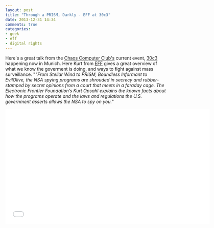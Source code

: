 ```yaml
---
layout: post
title: "Through a PRISM, Darkly - EFF at 30c3"
date: 2013-12-31 14:34
comments: true
categories:
- geek
- eff
- digital rights
---
```

<p>Here's a great talk from the <a href="http://ccc.de">Chaos Computer Club's</a> current event, <a href="https://events.ccc.de/congress/2013/wiki/Static:FAQ">30c3</a> happening now in Munich. Here Kurt from <a href="http://eff.org">EFF</a> gives a great overview of what we know the goverment is doing, and ways to fight against mass surveillance. "<i>"From Stellar Wind to PRISM, Boundless Informant to EvilOlive, the NSA spying programs are shrouded in secrecy and rubber-stamped by secret opinions from a court that meets in a faraday cage. The Electronic Frontier Foundation’s Kurt Opsahl explains the known facts about how the programs operate and the laws and regulations the U.S. government asserts allows the NSA to spy on you.</i>"</p>
<div align="center">
    <iframe width="640" height="360" src="//www.youtube-nocookie.com/embed/BMwPe2KqYn4" frameborder="0" allowfullscreen></iframe>
</div>
